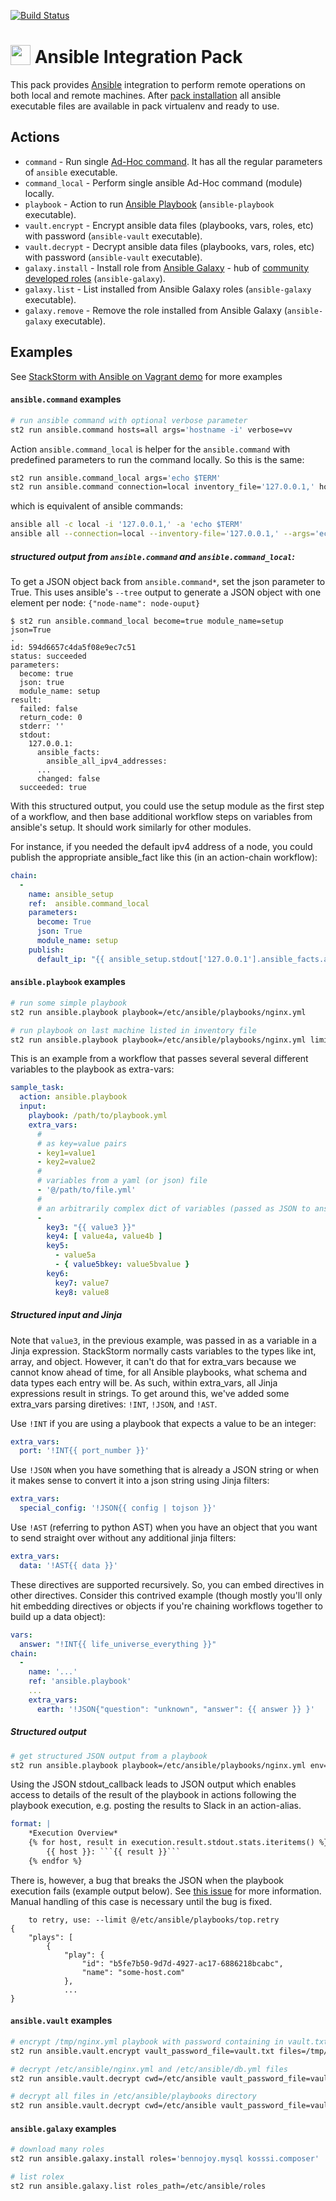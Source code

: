 [![Build Status](https://circleci.com/gh/StackStorm-Exchange/stackstorm-ansible.svg?style=shield)](https://circleci.com/gh/StackStorm-Exchange/stackstorm-ansible)

# <img src="http://www.ansible.com/favicon.ico" width="32px" valign="-3px"/> Ansible Integration Pack
This pack provides [Ansible](http://www.ansible.com/) integration to perform remote operations on both local and remote machines.
After [pack installation](http://docs.stackstorm.com/packs.html#getting-a-pack) all ansible executable files are available in pack virtualenv and ready to use.

## Actions
* `command` - Run single [Ad-Hoc command](http://docs.ansible.com/intro_adhoc.html). It has all the regular parameters of `ansible` executable.
* `command_local` - Perform single ansible Ad-Hoc command (module) locally.
* `playbook` - Action to run [Ansible Playbook](http://docs.ansible.com/playbooks.html) (`ansible-playbook` executable).
* `vault.encrypt` - Encrypt ansible data files (playbooks, vars, roles, etc) with password (`ansible-vault` executable).
* `vault.decrypt` - Decrypt ansible data files (playbooks, vars, roles, etc) with password (`ansible-vault` executable).
* `galaxy.install` - Install role from [Ansible Galaxy](http://docs.ansible.com/galaxy.html) - hub of [community developed roles](https://galaxy.ansible.com/) (`ansible-galaxy`).
* `galaxy.list` - List installed from Ansible Galaxy roles (`ansible-galaxy` executable).
* `galaxy.remove` - Remove the role installed from Ansible Galaxy (`ansible-galaxy` executable).

## Examples
See [StackStorm with Ansible on Vagrant demo](https://github.com/StackStorm/st2-ansible-vagrant) for more examples

#### `ansible.command` examples
```sh
# run ansible command with optional verbose parameter
st2 run ansible.command hosts=all args='hostname -i' verbose=vv
```

Action `ansible.command_local` is helper for the `ansible.command` with predefined parameters to run the command locally. So this is the same:
```sh
st2 run ansible.command_local args='echo $TERM'
st2 run ansible.command connection=local inventory_file='127.0.0.1,' hosts=all args='echo $TERM'
```
which is equivalent of ansible commands:
```sh
ansible all -c local -i '127.0.0.1,' -a 'echo $TERM'
ansible all --connection=local --inventory-file='127.0.0.1,' --args='echo $TERM'
```

##### structured output from `ansible.command` and `ansible.command_local`:

To get a JSON object back from `ansible.command*`, set the json parameter to True. This uses ansible's `--tree` output to generate a JSON object with one element per node: `{"node-name": node-ouput}`


```
$ st2 run ansible.command_local become=true module_name=setup json=True
.
id: 594d6657c4da5f08e9ec7c51
status: succeeded
parameters:
  become: true
  json: true
  module_name: setup
result:
  failed: false
  return_code: 0
  stderr: ''
  stdout:
    127.0.0.1:
      ansible_facts:
        ansible_all_ipv4_addresses:
      ...
      changed: false
  succeeded: true
```

With this structured output, you could use the setup module as the first step of a workflow, and then base additional workflow steps on variables from ansible's setup. It should work similarly for other modules.

For instance, if you needed the default ipv4 address of a node, you could publish the appropriate ansible_fact like this (in an action-chain workflow):

```yaml
chain:
  -
    name: ansible_setup
    ref:  ansible.command_local
    parameters:
      become: True
      json: True
      module_name: setup
    publish:
      default_ip: "{{ ansible_setup.stdout['127.0.0.1'].ansible_facts.ansible_default_ipv4.address }}"
```



#### `ansible.playbook` examples
```sh
# run some simple playbook
st2 run ansible.playbook playbook=/etc/ansible/playbooks/nginx.yml

# run playbook on last machine listed in inventory file
st2 run ansible.playbook playbook=/etc/ansible/playbooks/nginx.yml limit='all[-1]'
```

This is an example from a workflow that passes several several different
variables to the playbook as extra-vars:

```yaml
sample_task:
  action: ansible.playbook
  input:
    playbook: /path/to/playbook.yml
    extra_vars:
      #
      # as key=value pairs
      - key1=value1
      - key2=value2
      #
      # variables from a yaml (or json) file
      - '@/path/to/file.yml'
      #
      # an arbitrarily complex dict of variables (passed as JSON to ansible)
      -
        key3: "{{ value3 }}"
        key4: [ value4a, value4b ]
        key5:
          - value5a
          - { value5bkey: value5bvalue }
        key6:
          key7: value7
          key8: value8
```

##### Structured input and Jinja
Note that `value3`, in the previous example, was passed in as a variable in a Jinja expression.
StackStorm normally casts variables to the types like int, array, and object.
However, it can't do that for extra_vars because we cannot know ahead of time,
for all Ansible playbooks, what schema and data types each entry will be. As such,
within extra_vars, all Jinja expressions result in strings. To get around this, we've
added some extra_vars parsing diretives: `!INT`, `!JSON`, and `!AST`.

Use `!INT` if you are using a playbook that expects a value to be an integer:

```yaml
extra_vars:
  port: '!INT{{ port_number }}'
```

Use `!JSON` when you have something that is already a JSON string or when it makes sense
to convert it into a json string using Jinja filters:

```yaml
extra_vars:
  special_config: '!JSON{{ config | tojson }}'
```

Use `!AST` (referring to python AST) when you have an object that you want to send straight over
without any additional jinja filters:

```yaml
extra_vars:
  data: '!AST{{ data }}'
```

These directives are supported recursively. So, you can embed directives in other directives.
Consider this contrived example (though mostly you'll only hit embedding directives or objects
if you're chaining workflows together to build up a data object):

```yaml
vars:
  answer: "!INT{{ life_universe_everything }}"
chain:
  -
    name: '...'
    ref: 'ansible.playbook'
    ...
    extra_vars:
      earth: '!JSON{"question": "unknown", "answer": {{ answer }} }'
```

##### Structured output
```sh
# get structured JSON output from a playbook
st2 run ansible.playbook playbook=/etc/ansible/playbooks/nginx.yml env='{"ANSIBLE_STDOUT_CALLBACK":"json"}'
```
Using the JSON stdout_callback leads to JSON output which enables access to details of the result of the playbook in actions following the playbook execution, e.g. posting the results to Slack in an action-alias.
```yaml
format: | 
    *Execution Overview*
    {% for host, result in execution.result.stdout.stats.iteritems() %}
        {{ host }}: ```{{ result }}```
    {% endfor %}
```
There is, however, a bug that breaks the JSON when the playbook execution fails (example output below). See [this issue](https://github.com/ansible/ansible/issues/17122) for more information. Manual handling of this case is necessary until the bug is fixed.
```
	to retry, use: --limit @/etc/ansible/playbooks/top.retry
{
    "plays": [
        {
            "play": {
                "id": "b5fe7b50-9d7d-4927-ac17-6886218bcabc", 
                "name": "some-host.com"
            }, 
            ...
}
```

#### `ansible.vault` examples
```sh
# encrypt /tmp/nginx.yml playbook with password containing in vault.txt
st2 run ansible.vault.encrypt vault_password_file=vault.txt files=/tmp/nginx.yml

# decrypt /etc/ansible/nginx.yml and /etc/ansible/db.yml files
st2 run ansible.vault.decrypt cwd=/etc/ansible vault_password_file=vault.txt files='nginx.yml db.yml'

# decrypt all files in /etc/ansible/playbooks directory
st2 run ansible.vault.decrypt cwd=/etc/ansible vault_password_file=vault.txt files='playbooks/*'
```

#### `ansible.galaxy` examples
```sh
# download many roles
st2 run ansible.galaxy.install roles='bennojoy.mysql kosssi.composer'

# list rolex
st2 run ansible.galaxy.list roles_path=/etc/ansible/roles
```
